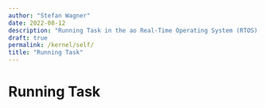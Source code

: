 ```yaml
---
author: "Stefan Wagner"
date: 2022-08-12
description: "Running Task in the ao Real-Time Operating System (RTOS)."
draft: true
permalink: /kernel/self/
title: "Running Task"
---
```


# Running Task
